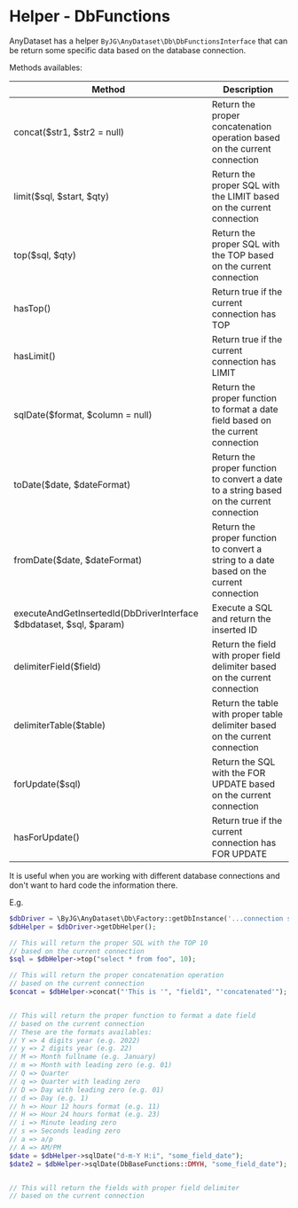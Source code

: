 # Helper - DbFunctions

AnyDataset has a helper `ByJG\AnyDataset\Db\DbFunctionsInterface` that can be return some specific data based on the database connection. 

Methods availables:

| Method                                                              | Description                                                                              |
|---------------------------------------------------------------------|------------------------------------------------------------------------------------------|
| concat($str1, $str2 = null)                                         | Return the proper concatenation operation based on the current connection                |
| limit($sql, $start, $qty)                                           | Return the proper SQL with the LIMIT based on the current connection                     |
| top($sql, $qty)                                                     | Return the proper SQL with the TOP based on the current connection                       |
| hasTop()                                                            | Return true if the current connection has TOP                                            |
| hasLimit()                                                          | Return true if the current connection has LIMIT                                          |
| sqlDate($format, $column = null)                                    | Return the proper function to format a date field based on the current connection        |
| toDate($date, $dateFormat)                                          | Return the proper function to convert a date to a string based on the current connection |
| fromDate($date, $dateFormat)                                        | Return the proper function to convert a string to a date based on the current connection |
| executeAndGetInsertedId(DbDriverInterface $dbdataset, $sql, $param) | Execute a SQL and return the inserted ID                                                 |
| delimiterField($field)                                              | Return the field with proper field delimiter based on the current connection             |
| delimiterTable($table)                                              | Return the table with proper table delimiter based on the current connection             |
| forUpdate($sql)                                                     | Return the SQL with the FOR UPDATE based on the current connection                       |
| hasForUpdate()                                                      | Return true if the current connection has FOR UPDATE                                     |


It is useful when you are working with different database connections and don't want to hard code the information there. 

E.g.

```php
$dbDriver = \ByJG\AnyDataset\Db\Factory::getDbInstance('...connection string...');
$dbHelper = $dbDriver->getDbHelper();

// This will return the proper SQL with the TOP 10
// based on the current connection
$sql = $dbHelper->top("select * from foo", 10);

// This will return the proper concatenation operation
// based on the current connection
$concat = $dbHelper->concat("'This is '", "field1", "'concatenated'");


// This will return the proper function to format a date field
// based on the current connection
// These are the formats availables:
// Y => 4 digits year (e.g. 2022)
// y => 2 digits year (e.g. 22)
// M => Month fullname (e.g. January)
// m => Month with leading zero (e.g. 01)
// Q => Quarter
// q => Quarter with leading zero
// D => Day with leading zero (e.g. 01)
// d => Day (e.g. 1)
// h => Hour 12 hours format (e.g. 11)
// H => Hour 24 hours format (e.g. 23)
// i => Minute leading zero
// s => Seconds leading zero
// a => a/p
// A => AM/PM
$date = $dbHelper->sqlDate("d-m-Y H:i", "some_field_date");
$date2 = $dbHelper->sqlDate(DbBaseFunctions::DMYH, "some_field_date"); // Same as above


// This will return the fields with proper field delimiter
// based on the current connection
```
